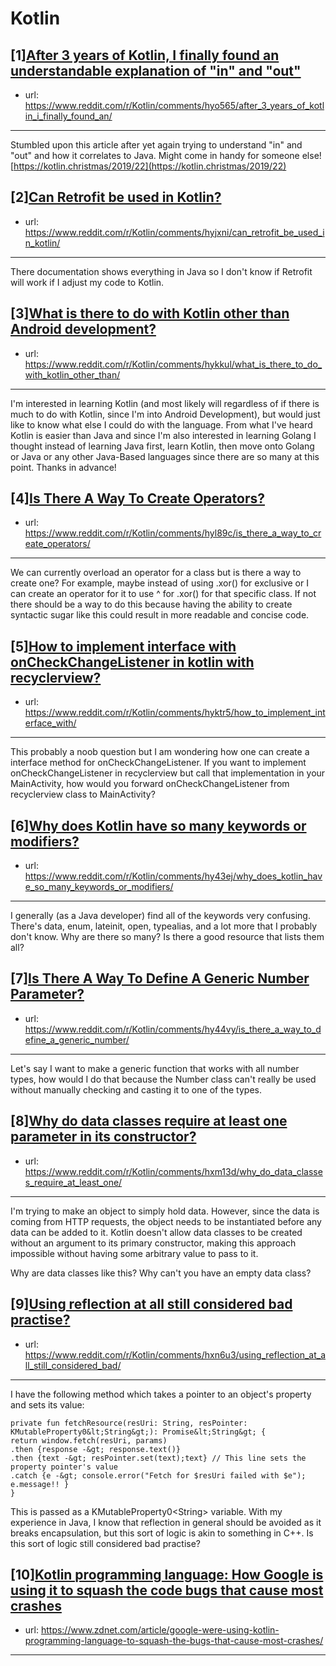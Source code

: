 # Kotlin
## [1][After 3 years of Kotlin, I finally found an understandable explanation of "in" and "out"](https://www.reddit.com/r/Kotlin/comments/hyo565/after_3_years_of_kotlin_i_finally_found_an/)
- url: https://www.reddit.com/r/Kotlin/comments/hyo565/after_3_years_of_kotlin_i_finally_found_an/
---
Stumbled upon this article after yet again trying to understand "in" and "out" and how it correlates to Java. Might come in handy for someone else!  [https://kotlin.christmas/2019/22](https://kotlin.christmas/2019/22)
## [2][Can Retrofit be used in Kotlin?](https://www.reddit.com/r/Kotlin/comments/hyjxni/can_retrofit_be_used_in_kotlin/)
- url: https://www.reddit.com/r/Kotlin/comments/hyjxni/can_retrofit_be_used_in_kotlin/
---
There documentation shows everything in Java so I don't know if Retrofit will work if I adjust my code to Kotlin.
## [3][What is there to do with Kotlin other than Android development?](https://www.reddit.com/r/Kotlin/comments/hykkul/what_is_there_to_do_with_kotlin_other_than/)
- url: https://www.reddit.com/r/Kotlin/comments/hykkul/what_is_there_to_do_with_kotlin_other_than/
---
I'm interested in learning Kotlin (and most likely will regardless of if there is much to do with Kotlin, since I'm into Android Development), but would just like to know what else I could do with the language. From what I've heard Kotlin is easier than Java and since I'm also interested in learning Golang I thought instead of learning Java first, learn Kotlin, then move onto Golang or Java or any other Java-Based languages since there are so many at this point.
Thanks in advance!
## [4][Is There A Way To Create Operators?](https://www.reddit.com/r/Kotlin/comments/hyl89c/is_there_a_way_to_create_operators/)
- url: https://www.reddit.com/r/Kotlin/comments/hyl89c/is_there_a_way_to_create_operators/
---
We can currently overload an operator for a class but is there a way to create one? For example, maybe instead of using .xor() for exclusive or I can create an operator for it to use ^ for .xor() for that specific class. If not there should be a way to do this because having the ability to create syntactic sugar like this could result in more readable and concise code.
## [5][How to implement interface with onCheckChangeListener in kotlin with recyclerview?](https://www.reddit.com/r/Kotlin/comments/hyktr5/how_to_implement_interface_with/)
- url: https://www.reddit.com/r/Kotlin/comments/hyktr5/how_to_implement_interface_with/
---
This probably a noob question but I am wondering how one can create a interface method for onCheckChangeListener. If you want to implement onCheckChangeListener in recyclerview but call that implementation in your MainActivity, how would you forward onCheckChangeListener from recyclerview class to MainActivity?
## [6][Why does Kotlin have so many keywords or modifiers?](https://www.reddit.com/r/Kotlin/comments/hy43ej/why_does_kotlin_have_so_many_keywords_or_modifiers/)
- url: https://www.reddit.com/r/Kotlin/comments/hy43ej/why_does_kotlin_have_so_many_keywords_or_modifiers/
---
I generally (as a Java developer) find all of the keywords very confusing. There's data, enum, lateinit, open, typealias, and a lot more that I probably don't know. Why are there so many? Is there a good resource that lists them all?
## [7][Is There A Way To Define A Generic Number Parameter?](https://www.reddit.com/r/Kotlin/comments/hy44vy/is_there_a_way_to_define_a_generic_number/)
- url: https://www.reddit.com/r/Kotlin/comments/hy44vy/is_there_a_way_to_define_a_generic_number/
---
Let's say I want to make a generic function that works with all number types, how would I do that because the Number class can't really be used without manually checking and casting it to one of the types.
## [8][Why do data classes require at least one parameter in its constructor?](https://www.reddit.com/r/Kotlin/comments/hxm13d/why_do_data_classes_require_at_least_one/)
- url: https://www.reddit.com/r/Kotlin/comments/hxm13d/why_do_data_classes_require_at_least_one/
---
I'm trying to make an object to simply hold data. However, since the data is coming from HTTP requests, the object needs to be instantiated before any data can be added to it. Kotlin doesn't allow data classes to be created without an argument to its primary constructor, making this approach impossible without having some arbitrary value to pass to it.

Why are data classes like this? Why can't you have an empty data class?
## [9][Using reflection at all still considered bad practise?](https://www.reddit.com/r/Kotlin/comments/hxn6u3/using_reflection_at_all_still_considered_bad/)
- url: https://www.reddit.com/r/Kotlin/comments/hxn6u3/using_reflection_at_all_still_considered_bad/
---
I have the following method which takes a pointer to an object's property and sets its value:

`private fun fetchResource(resUri: String, resPointer: KMutableProperty0&lt;String&gt;): Promise&lt;String&gt; {`  
   `return window.fetch(resUri, params)`  
`.then {response -&gt; response.text()}`  
`.then {text -&gt; resPointer.set(text);text} // This line sets the property pointer's value`  
`.catch {e -&gt; console.error("Fetch for $resUri failed with $e"); e.message!! }`  
`}`

This is passed as a KMutableProperty0&lt;String&gt; variable. With my experience in Java, I know that reflection in general should be avoided as it breaks encapsulation, but this sort of logic is akin to something in C++. Is this sort of logic still considered bad practise?
## [10][Kotlin programming language: How Google is using it to squash the code bugs that cause most crashes](https://www.reddit.com/r/Kotlin/comments/hx6esj/kotlin_programming_language_how_google_is_using/)
- url: https://www.zdnet.com/article/google-were-using-kotlin-programming-language-to-squash-the-bugs-that-cause-most-crashes/
---

